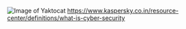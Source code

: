 ![Image of Yaktocat](https://octodex.github.com/images/yaktocat.png)
https://www.kaspersky.co.in/resource-center/definitions/what-is-cyber-security
